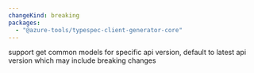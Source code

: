 ```yaml
---
changeKind: breaking
packages:
  - "@azure-tools/typespec-client-generator-core"
---
```


support get common models for specific api version, default to latest api version which may include breaking changes
